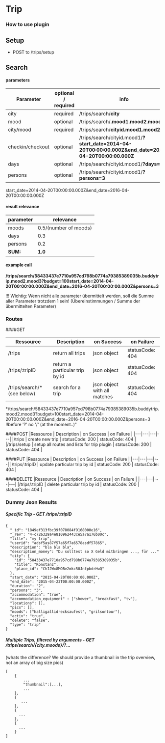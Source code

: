 # Trip


### How to use plugin
## Setup
- POST to /trips/setup

## Search
#### parameters

|Parameter| optional / required | info |
|---|---|---|
|city| required | /trips/search/**city**|
|mood| optional | /trips/search/**.mood1.mood2.mood3**|
|city/mood| required| /trips/search/**cityid.mood1.mood2**|
|checkin/checkout| optional | /trips/search/cityid.mood1/**?start_date=2014-04-20T00:00:00.000Z&end_date=2016-04-20T00:00:00.000Z**|
|days|optional|/trips/search/cityid.mood1/**?days=2**|
|persons|optional|/trips/search/cityid.mood1/**?persons=3**|

start_date=2014-04-20T00:00:00.000Z&end_date=2016-04-20T00:00:00.000Z

#### result relevance
|parameter|relevance|
|---|---|
|moods|0.5/(number of moods)|
|days|0.3|
|persons|0.2|
|**SUM:**|**1.0**|

#### example call
**/trips/search/58433437e7710a957cd798b0774a79385389035b.buddytrip.mood2.mood3?budget=100start_date=2014-04-20T00:00:00.000Z&end_date=2016-04-20T00:00:00.000Z&persons=3** 

!!! Wichtig: Wenn nicht alle parameter übermittelt werden, soll die Summe aller Parameter trotzdem 1 sein! (Übereinstimmungen / Summe der übermittelten Parameter) 


### Routes
####GET

|Ressource   | Description  |  on Success | on Failure |
|---|---|---|---|
|/trips   | return all trips | json object | statusCode: 404 | 
|/trips/:tripID   |  return a particular trip by id | json object | statusCode: 404 | 
|/trips/search/*(see below)   | search for a trip | json object with all matches | statusCode: 404 |
*/trips/search/58433437e7710a957cd798b0774a79385389035b.buddytrip.mood2.mood3?budget=100start_date=2014-04-20T00:00:00.000Z&end_date=2016-04-20T00:00:00.000Z&persons=3 
!!before '?' no '/' (at the moment..)"



####POST
|Ressource   | Description  |  on Success | on Failure |
|---|---|---|---|
|/trips   | create new trip  | statusCode: 200 | statusCode: 404 |
|/trips/setup   | setup all routes and lists for trip plugin  | statusCode: 200 | statusCode: 404 |

####PUT
|Ressource   | Description  |  on Success | on Failure |
|---|---|---|---|
|/trips/:tripID   | update particular trip by id  | statusCode: 200 | statusCode: 404 |

####DELETE
|Ressource   | Description  |  on Success | on Failure |
|---|---|---|---|
|/trips/:tripID   | delete particular trip by id  | statusCode: 200 | statusCode: 404 |

### Dummy Json Results
##### Specific Trip - GET /trips/:tripID
```
{
  "_id": "1849ef313fbc39f078084f9168000e16",
  "_rev": "4-c726329a4e810962443ce5a7a176b00c",
  "title": "my trip",
  "userid": "adsf5as87f57a65f7a6578asdf57865",
  "description": "bla bla bla",
  "description_money": "Du solltest so X Geld mitbringen ..., für ..."
  "city": {
    "id": "58433437e7710a957cd798b0774a79385389035b",
    "title": "Konstanz",
    "place_id": "ChIJWx8MOBv2mkcR0JnfpbdrHwQ"
  },
  "start_date": "2015-04-20T00:00:00.000Z",
  "end_date": "2015-04-23T00:00:00.000Z",
  "duration": "2",
  "persons": "3",
  "accommodation": "true",
  "accommodation_equipment" : ["shower", "breakfast", "tv"],
  "locations": [],
  "pics": [],
  "moods": ["halligallidrecksaufest", "grilsontour"],
  "activ": "true",
  "delete": "false",
  "type": "trip"
}
```

##### Multiple Trips, filtered by arguments - GET /trips/search/{city.moods}/?...
(whats the difference? We should provide a thumbnail in the trip overview, not an array of big size pics)
```
[
    {
        ...
        "thumbnail":[...],
        ...
    },
    {
       ...
    },
    {
      ...
    },
    {
      ...
    }
]
```

